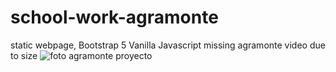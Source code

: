 # school-work-agramonte
static webpage, Bootstrap 5 Vanilla Javascript
missing agramonte video due to size
![foto agramonte proyecto](https://github.com/reymi93/school-work-agramonte/assets/123846607/a541c262-5759-469c-9e24-8f3092a1b1d2)
